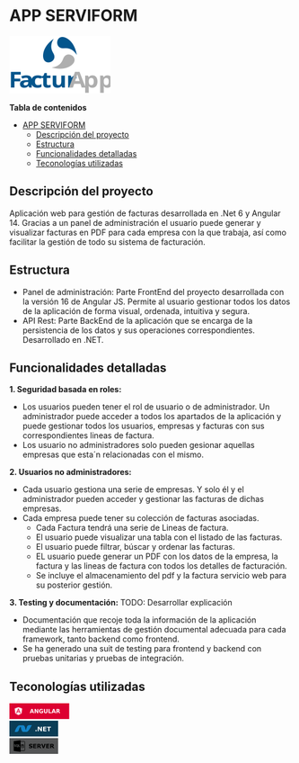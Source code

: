 # APP SERVIFORM
<img src="logos/logo-facturapp-180x100.svg" width="180">

**Tabla de contenidos**

- [APP SERVIFORM](#app-serviform)
  - [Descripción del proyecto](#descripción-del-proyecto)
  - [Estructura](#estructura)
  - [Funcionalidades detalladas](#funcionalidades-detalladas)
  - [Teconologías utilizadas](#teconologías-utilizadas)


Descripción del proyecto
------------
Aplicación web para gestión de facturas desarrollada en .Net 6 y Angular 14. Gracias a un panel de administración el usuario puede generar y visualizar facturas en PDF para cada empresa con la que trabaja, así como facilitar la gestión de todo su sistema de facturación.

Estructura
------------

* Panel de administración: Parte FrontEnd del proyecto desarrollada con la versión 16 de Angular JS. Permite al usuario gestionar todos los datos de la aplicación de forma visual, ordenada, intuitiva y segura.
* API Rest: Parte BackEnd de la aplicación que se encarga de la persistencia de los datos y sus operaciones correspondientes. Desarrollado en .NET.

Funcionalidades detalladas
------------
**1. Seguridad basada en roles:** 
*   Los usuarios pueden tener el rol de usuario o de administrador. Un administrador puede acceder a todos los apartados de la aplicación y puede gestionar todos los usuarios, empresas y facturas con sus correspondientes lineas de factura.
*  Los usuario no administradores solo pueden gesionar aquellas empresas que esta´n relacionadas con el mismo.

**2. Usuarios no administradores:**
*   Cada usuario gestiona una serie de empresas. Y solo él y el administrador pueden acceder y gestionar las facturas de dichas empresas. 
*  Cada empresa puede tener su colección de facturas asociadas.
   *  Cada Factura tendrá una serie de Lineas de factura.
   *  El usuario puede visualizar una tabla con el listado de las facturas. 
   *  El usuario puede filtrar, búscar y ordenar las facturas.
   *  EL usuario puede generar un PDF con los datos de la empresa, la factura y las lineas de factura con todos los detalles de facturación.
   *  Se incluye el almacenamiento del pdf y la factura servicio web para su posterior gestión.

**3. Testing y documentación:**
TODO: Desarrollar explicación
* Documentación que recoje toda la información de la aplicación mediante las herramientas de gestión documental adecuada para cada framework, tanto backend como frontend.
* Se ha generado una suit de testing para frontend y backend con pruebas unitarias y pruebas de integración.


Teconologías utilizadas
------------
  <img src="logos/logo-angular.svg" height="28">
  <br>
  <img src="logos/logo-net.svg" height="28" >
  <br>
  <img src="logos/logo-sql.svg" height="28" >
